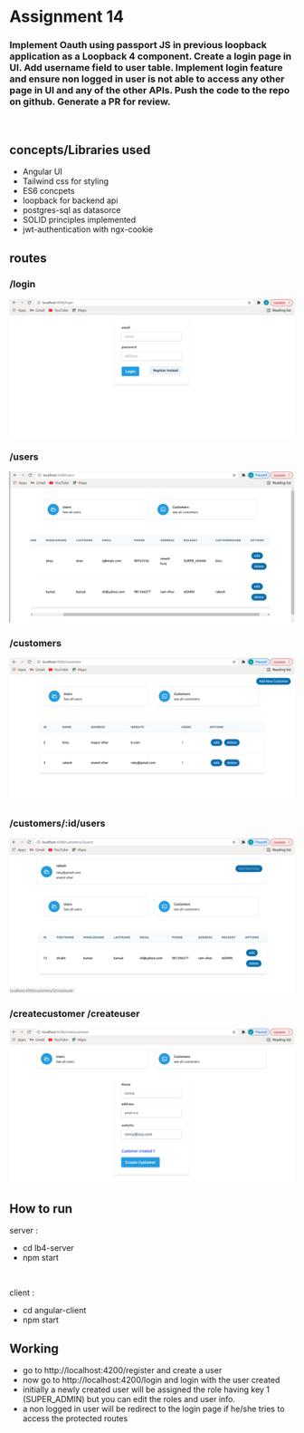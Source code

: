 # Assignment 14

### Implement Oauth using passport JS in previous loopback application as a Loopback 4 component. Create a login page in UI. Add username field to user table. Implement login feature and ensure non logged in user is not able to access any other page in UI and any of the other APIs. Push the code to the repo on github. Generate a PR for review.


<br />


## concepts/Libraries used

* Angular UI
* Tailwind css for styling
* ES6 concpets
* loopback for backend api
* postgres-sql as datasorce
* SOLID principles implemented
* jwt-authentication with ngx-cookie

## routes

### /login

![Alt text](./5.png?raw=true "Title")

### /users

![Alt text](./1.png?raw=true "Title")

### /customers

![Alt text](./2.png?raw=true "Title")

### /customers/:id/users

![Alt text](./3.png?raw=true "Title")

### /createcustomer /createuser

![Alt text](./4.png?raw=true "Title")

## How to run

server : 
* cd lb4-server
* npm start
<br />

client : 
* cd angular-client
* npm start

## Working

* go to http://localhost:4200/register and create a user
* now go to http://localhost:4200/login and login with the user created
* initially a newly created user will be assigned the role having key 1 (SUPER_ADMIN) but you can edit the roles and user info.
* a non logged in user will be redirect to the login page if he/she tries to access the protected routes


<br />
<br />
<br />


